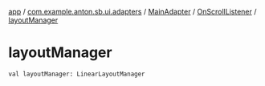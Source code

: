 [app](../../../index.md) / [com.example.anton.sb.ui.adapters](../../index.md) / [MainAdapter](../index.md) / [OnScrollListener](index.md) / [layoutManager](./layout-manager.md)

# layoutManager

`val layoutManager: LinearLayoutManager`